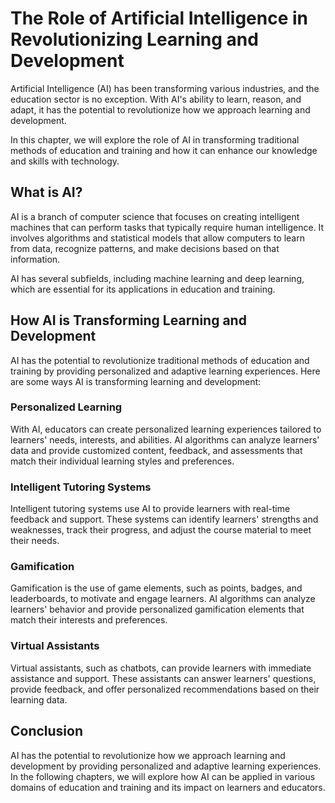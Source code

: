 The Role of Artificial Intelligence in Revolutionizing Learning and Development
========================================================================================================

Artificial Intelligence (AI) has been transforming various industries, and the education sector is no exception. With AI's ability to learn, reason, and adapt, it has the potential to revolutionize how we approach learning and development.

In this chapter, we will explore the role of AI in transforming traditional methods of education and training and how it can enhance our knowledge and skills with technology.

What is AI?
-----------

AI is a branch of computer science that focuses on creating intelligent machines that can perform tasks that typically require human intelligence. It involves algorithms and statistical models that allow computers to learn from data, recognize patterns, and make decisions based on that information.

AI has several subfields, including machine learning and deep learning, which are essential for its applications in education and training.

How AI is Transforming Learning and Development
-----------------------------------------------

AI has the potential to revolutionize traditional methods of education and training by providing personalized and adaptive learning experiences. Here are some ways AI is transforming learning and development:

### Personalized Learning

With AI, educators can create personalized learning experiences tailored to learners' needs, interests, and abilities. AI algorithms can analyze learners' data and provide customized content, feedback, and assessments that match their individual learning styles and preferences.

### Intelligent Tutoring Systems

Intelligent tutoring systems use AI to provide learners with real-time feedback and support. These systems can identify learners' strengths and weaknesses, track their progress, and adjust the course material to meet their needs.

### Gamification

Gamification is the use of game elements, such as points, badges, and leaderboards, to motivate and engage learners. AI algorithms can analyze learners' behavior and provide personalized gamification elements that match their interests and preferences.

### Virtual Assistants

Virtual assistants, such as chatbots, can provide learners with immediate assistance and support. These assistants can answer learners' questions, provide feedback, and offer personalized recommendations based on their learning data.

Conclusion
----------

AI has the potential to revolutionize how we approach learning and development by providing personalized and adaptive learning experiences. In the following chapters, we will explore how AI can be applied in various domains of education and training and its impact on learners and educators.
